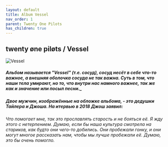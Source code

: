```yaml
---
layout: default
title: Album Vessel  
nav_order: 1   
parent: Twenty One Pilots  
has_children: true 
---  
```


## twenty øne piløts / Vessel

<p align="left">
<img alt="Vessel" src="https://github.com/januarythirtyfirst/TranslateSongs/blob/main/img/coverVessel.jpg?raw=true"> 
</p>

##### Альбом называется "Vessel" (т.е. сосуд), сосуд несёт в себе что-то важное, а внешняя оболочка сосуда не так важна. Суть в том, что наши тела умирают, но то, что внутри нас намного важнее, так же как и значениe или посыл песни._
  
##### Двое мужчин, изображённые на обложке альбома, - это дедушки Тайлера и Джоша. На итервью в 2018 Джош заявил: 
###### _Что помогает мне, так это прославлять старость и не бояться её. Я жду этого с нетерпением. Думаю, если бы наша культура смотрела на стариков, как будто они чего-то добились. Они пробежали гонку, и они могут многое рассказать нам, чтобы мы лучше пробежали её. Думаю, это бы очень помогло._
